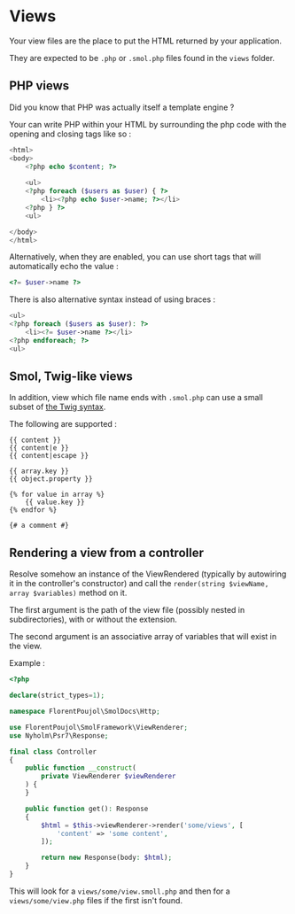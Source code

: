 # Views

Your view files are the place to put the HTML returned by your application.

They are expected to be `.php` or `.smol.php` files found in the `views` folder.

## PHP views

Did you know that PHP was actually itself a template engine ?

Your can write PHP within your HTML by surrounding the php code with the opening and closing tags like so :
```php
<html>
<body>
    <?php echo $content; ?>
    
    <ul>
    <?php foreach ($users as $user) { ?>
        <li><?php echo $user->name; ?></li>    
    <?php } ?>
    <ul>

</body>
</html>
```

Alternatively, when they are enabled, you can use short tags that will automatically echo the value :
```php
<?= $user->name ?>
```

There is also alternative syntax instead of using braces : 
```php
<ul>
<?php foreach ($users as $user): ?>
    <li><?= $user->name ?></li>    
<?php endforeach; ?>
<ul>
```

## Smol, Twig-like views

In addition, view which file name ends with `.smol.php` can use a small subset of [the Twig syntax](https://twig.symfony.com).

The following are supported :
```
{{ content }}
{{ content|e }}
{{ content|escape }}

{{ array.key }}
{{ object.property }}

{% for value in array %}
    {{ value.key }}
{% endfor %}

{# a comment #}
```

## Rendering a view from a controller

Resolve somehow an instance of the ViewRendered (typically by autowiring it in the controller's constructor) and call the `render(string $viewName, array $variables)` method on it.

The first argument is the path of the view file (possibly nested in subdirectories), with or without the extension.

The second argument is an associative array of variables that will exist in the view.

Example :

```php
<?php

declare(strict_types=1);

namespace FlorentPoujol\SmolDocs\Http;

use FlorentPoujol\SmolFramework\ViewRenderer;
use Nyholm\Psr7\Response;

final class Controller
{
    public function __construct(
        private ViewRenderer $viewRenderer
    ) {
    }

    public function get(): Response
    {
        $html = $this->viewRenderer->render('some/views', [
            'content' => 'some content',
        ]);

        return new Response(body: $html);
    }
}
```

This will look for a `views/some/view.smoll.php` and then for a `views/some/view.php` files if the first isn't found.
